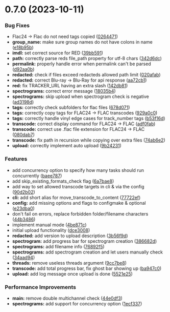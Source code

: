 # 0.7.0 (2023-10-11)


### Bug Fixes

* Flac24 -> Flac do not need tags copied ([0264471](https://github.com/BenZinaDaze/red_oxide/commit/02644717f10f507d8da5421b59675b81f57a2db0))
* **group_name:** make sure group names do not have colons in name ([e18b95b](https://github.com/BenZinaDaze/red_oxide/commit/e18b95b89864de0671ebd1533aefc7c692769890))
* **imdl:** set correct source for RED ([39bb591](https://github.com/BenZinaDaze/red_oxide/commit/39bb591a1addf440a0fa3f2d47f9480160fe494a))
* **path:** correctly parse reds file_path property for utf-8 chars ([342d6dc](https://github.com/BenZinaDaze/red_oxide/commit/342d6dc1788681fe681acd9b80b48aaab4b2f73d))
* **permalink:** properly handle error when permalink can't be parsed ([d92aa0b](https://github.com/BenZinaDaze/red_oxide/commit/d92aa0b40598d418cb41ad9c3e355d21ec4fd7f2))
* **redacted:** check if files exceed redacteds allowed path limit ([020afab](https://github.com/BenZinaDaze/red_oxide/commit/020afabfda15655c00f6dee6b869fc1b0f65c593))
* **redacted:** correct Blu-ray -> Blu-Ray for api response ([aa72cb1](https://github.com/BenZinaDaze/red_oxide/commit/aa72cb12604ee01a128c69f26f7056108791062e))
* **red:** fix TRACKER_URL having an extra slash ([142db81](https://github.com/BenZinaDaze/red_oxide/commit/142db819adb64ad7873a339b93e2cb8c5de5a16e))
* **spectrograms:** correct error message ([18035b4](https://github.com/BenZinaDaze/red_oxide/commit/18035b48d3b6f48c13b4e1a6b0ca425be7b4e449))
* **spectrograms:** skip upload when spectrogram check is negative ([ad3198d](https://github.com/BenZinaDaze/red_oxide/commit/ad3198d96789141fa3764dda615d2040da96c00e))
* **tags:** correctly check subfolders for flac files ([678d071](https://github.com/BenZinaDaze/red_oxide/commit/678d071dc89364664462997e51dc9a23c154a5f5))
* **tags:** correctly copy tags for FLAC24 -> FLAC transcodes ([929a0c0](https://github.com/BenZinaDaze/red_oxide/commit/929a0c07cf55075d2a228491f2d76a3de4c2d956))
* **tags:** correctly handle vinyl edge cases for track_number tags ([b53f16d](https://github.com/BenZinaDaze/red_oxide/commit/b53f16d32447b2abea5091f7d381ad050c369979))
* **transcode:** correct display command for FLAC24 -> FLAC ([adf0fab](https://github.com/BenZinaDaze/red_oxide/commit/adf0fab4325c59f83cfecf7978bdaef5052fe17c))
* **transcode:** correct use .flac file extension for FLAC24 -> FLAC ([080dab7](https://github.com/BenZinaDaze/red_oxide/commit/080dab78e0a848852d4f0a97426837c27d409e10))
* **transcode:** fix path in recursion while copying over extra files ([74ab6e2](https://github.com/BenZinaDaze/red_oxide/commit/74ab6e2f7d1aaa6e7e5860e480475a65cfe2f908))
* **upload:** correctly implement auto upload ([9b24231](https://github.com/BenZinaDaze/red_oxide/commit/9b24231b9363e882f86e3cda5981d3e6d4afa92a))


### Features

* add concurrency option to specify how many tasks should run concurrently ([baee787](https://github.com/BenZinaDaze/red_oxide/commit/baee787e820a50229a24d89fff5381a0db8ec344))
* add skip_existing_formats_check flag ([6a7bae8](https://github.com/BenZinaDaze/red_oxide/commit/6a7bae8690461274eb02f759ab69471adb08b25c))
* add way to set allowed transcode targets in cli & via the config ([90d2b02](https://github.com/BenZinaDaze/red_oxide/commit/90d2b0261345ab3fcb8d7c439419272f3d86a7c3))
* **cli:** add short alias for move_transcode_to_content ([77722ef](https://github.com/BenZinaDaze/red_oxide/commit/77722ef6be62e4831acbd87afbf745682ddcdb10))
* **config:** add missing options and flags to configmake & optional ([e23dba0](https://github.com/BenZinaDaze/red_oxide/commit/e23dba042d8b2d0cbe4ab6f318897bd38db19009))
* don't fail on errors, replace forbidden folder/filename characters ([44b3486](https://github.com/BenZinaDaze/red_oxide/commit/44b3486738a590ff1b7b5cec18a7b607d1fbc222))
* implement manual mode ([4be871c](https://github.com/BenZinaDaze/red_oxide/commit/4be871c0652303535725eb3c77c12d764db22637))
* initial upload functionality ([dce3008](https://github.com/BenZinaDaze/red_oxide/commit/dce30083d50b0ffd11eb3ada54d8fd9bf87df43f))
* **redacted:** add version to upload description ([3b56f9d](https://github.com/BenZinaDaze/red_oxide/commit/3b56f9d0e4dd48346bacf4bc80b201bf78715711))
* **spectrogram:** add progress bar for spectrogram creation ([386682d](https://github.com/BenZinaDaze/red_oxide/commit/386682d17ebd192aa7d4905fdd9720834a89c62e))
* **spectrograms:** add filename info ([76892f5](https://github.com/BenZinaDaze/red_oxide/commit/76892f5916dda0007de7463d0891700e7ad87c8e))
* **spectrograms:** add spectrogram creation and let users manually check ([34aad94](https://github.com/BenZinaDaze/red_oxide/commit/34aad9428789c91a02a30be5c8e9c287fbe6d419))
* **threads:** remove useless threads argument ([9cc7be8](https://github.com/BenZinaDaze/red_oxide/commit/9cc7be8c937493f92092cfa26e28b872242388b8))
* **transcode:** add total progress bar, fix ghost bar showing up ([ba947c0](https://github.com/BenZinaDaze/red_oxide/commit/ba947c0614e5cd161b3f70174e0c43ccea142074))
* **upload:** add log message once upload is done ([5521e25](https://github.com/BenZinaDaze/red_oxide/commit/5521e25d65942816ca9f423c160298c216bfb940))


### Performance Improvements

* **main:** remove double multichannel check ([44e0df3](https://github.com/BenZinaDaze/red_oxide/commit/44e0df3b045e5797509f90c02867b4057d230a09))
* **spectrograms:** add support for concurrency option ([1ecf337](https://github.com/BenZinaDaze/red_oxide/commit/1ecf3377fa4fda9808e103adb5daa34361917e48))



